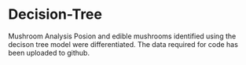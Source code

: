 # Decision-Tree
Mushroom Analysis
Posion and edible mushrooms identified using the decison tree model were differentiated.
The data required for code has been uploaded to github.
